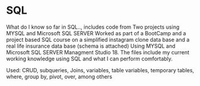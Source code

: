 # SQL
What do I know so far in SQL.., includes code from Two projects using MYSQL and Microsoft SQL SERVER
Worked as part of a BootCamp and a project based SQL course on a simplified instagram clone data base and a real life insurance data base (schema is attached)
Using MYSQL and Microsoft SQL SERVER Managment Studio 18. The files include my current working knowledge using SQL and what I can perform comfortably.

Used: CRUD, subqueries, Joins, variables, table variables, temporary tables, where, group by, pivot, over, among others
